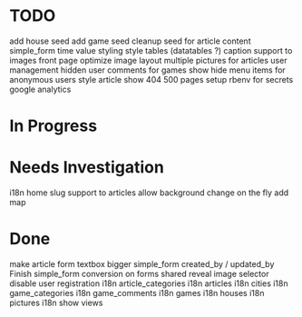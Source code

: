 
TODO
=======================

add house seed
add game seed
cleanup seed for article content
simple_form time value styling
style tables (datatables ?)
caption support to images
front page optimize image layout
multiple pictures for articles
user management
hidden user comments for games
show hide menu items for anonymous users
style article show
404 500 pages
setup rbenv for secrets
google analytics


In Progress
=======================


Needs Investigation
=======================

i18n home
slug support to articles
allow background change on the fly
add map


Done
=======================

make article form textbox bigger
simple_form created_by / updated_by
Finish simple_form conversion on forms
shared reveal image selector
disable user registration
i18n article_categories
i18n articles
i18n cities
i18n game_categories
i18n game_comments
i18n games
i18n houses
i18n pictures
i18n show views


